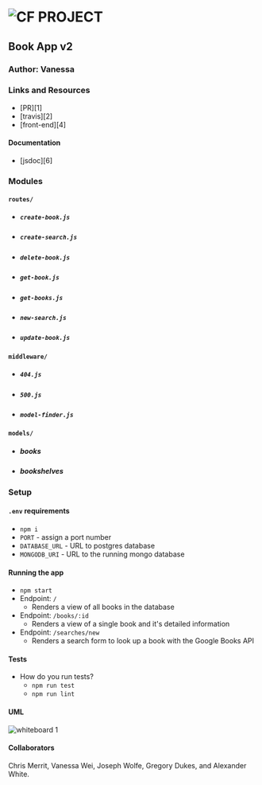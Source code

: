 ![CF](http://i.imgur.com/7v5ASc8.png) PROJECT
=================================================


## Book App v2


### Author: Vanessa

### Links and Resources
* [PR][1]
* [travis][2]
* [front-end][4]

#### Documentation

* [jsdoc][6]

### Modules

#### `routes/`
* ##### `create-book.js`
* ##### `create-search.js`
* ##### `delete-book.js`
* ##### `get-book.js`
* ##### `get-books.js`
* ##### `new-search.js`
* ##### `update-book.js`
#### `middleware/`
* ##### `404.js`
* ##### `500.js`
* ##### `model-finder.js`
#### `models/`
* ##### books
* ##### bookshelves


### Setup
#### `.env` requirements
* `npm i`
* `PORT` - assign a port number
* `DATABASE_URL` - URL to postgres database
* `MONGODB_URI` - URL to the running mongo database


#### Running the app
* `npm start`
* Endpoint: `/`
  * Renders a view of all books in the database
* Endpoint: `/books/:id`
  * Renders a view of a single book and it's detailed information
* Endpoint: `/searches/new`
  * Renders a search form to look up a book with the Google Books API


#### Tests
* How do you run tests?
  * `npm run test`
  * `npm run lint`
<!-- * What assertions were made?
* What assertions need to be / should be made? -->

#### UML
![whiteboard 1](./assets/uml.jpg) 

#### Collaborators
Chris Merrit, Vanessa Wei, Joseph Wolfe, Gregory Dukes, and Alexander White.